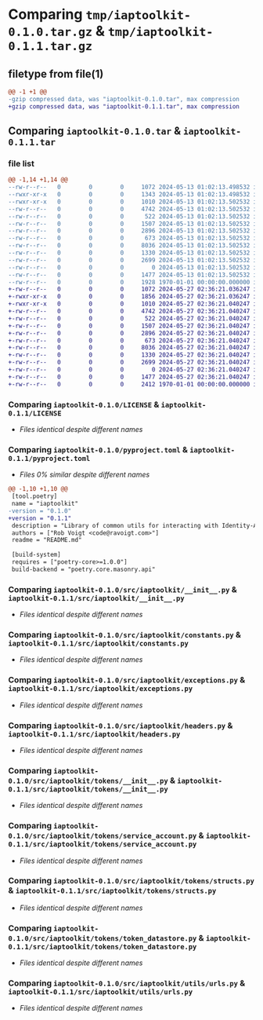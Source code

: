 # Comparing `tmp/iaptoolkit-0.1.0.tar.gz` & `tmp/iaptoolkit-0.1.1.tar.gz`

## filetype from file(1)

```diff
@@ -1 +1 @@
-gzip compressed data, was "iaptoolkit-0.1.0.tar", max compression
+gzip compressed data, was "iaptoolkit-0.1.1.tar", max compression
```

## Comparing `iaptoolkit-0.1.0.tar` & `iaptoolkit-0.1.1.tar`

### file list

```diff
@@ -1,14 +1,14 @@
--rw-r--r--   0        0        0     1072 2024-05-13 01:02:13.498532 iaptoolkit-0.1.0/LICENSE
--rwxr-xr-x   0        0        0     1343 2024-05-13 01:02:13.498532 iaptoolkit-0.1.0/README.md
--rwxr-xr-x   0        0        0     1010 2024-05-13 01:02:13.502532 iaptoolkit-0.1.0/pyproject.toml
--rw-r--r--   0        0        0     4742 2024-05-13 01:02:13.502532 iaptoolkit-0.1.0/src/iaptoolkit/__init__.py
--rw-r--r--   0        0        0      522 2024-05-13 01:02:13.502532 iaptoolkit-0.1.0/src/iaptoolkit/constants.py
--rw-r--r--   0        0        0     1507 2024-05-13 01:02:13.502532 iaptoolkit-0.1.0/src/iaptoolkit/exceptions.py
--rw-r--r--   0        0        0     2896 2024-05-13 01:02:13.502532 iaptoolkit-0.1.0/src/iaptoolkit/headers.py
--rw-r--r--   0        0        0      673 2024-05-13 01:02:13.502532 iaptoolkit-0.1.0/src/iaptoolkit/tokens/__init__.py
--rw-r--r--   0        0        0     8036 2024-05-13 01:02:13.502532 iaptoolkit-0.1.0/src/iaptoolkit/tokens/service_account.py
--rw-r--r--   0        0        0     1330 2024-05-13 01:02:13.502532 iaptoolkit-0.1.0/src/iaptoolkit/tokens/structs.py
--rw-r--r--   0        0        0     2699 2024-05-13 01:02:13.502532 iaptoolkit-0.1.0/src/iaptoolkit/tokens/token_datastore.py
--rw-r--r--   0        0        0        0 2024-05-13 01:02:13.502532 iaptoolkit-0.1.0/src/iaptoolkit/utils/__init__.py
--rw-r--r--   0        0        0     1477 2024-05-13 01:02:13.502532 iaptoolkit-0.1.0/src/iaptoolkit/utils/urls.py
--rw-r--r--   0        0        0     1928 1970-01-01 00:00:00.000000 iaptoolkit-0.1.0/PKG-INFO
+-rw-r--r--   0        0        0     1072 2024-05-27 02:36:21.036247 iaptoolkit-0.1.1/LICENSE
+-rwxr-xr-x   0        0        0     1856 2024-05-27 02:36:21.036247 iaptoolkit-0.1.1/README.md
+-rwxr-xr-x   0        0        0     1010 2024-05-27 02:36:21.040247 iaptoolkit-0.1.1/pyproject.toml
+-rw-r--r--   0        0        0     4742 2024-05-27 02:36:21.040247 iaptoolkit-0.1.1/src/iaptoolkit/__init__.py
+-rw-r--r--   0        0        0      522 2024-05-27 02:36:21.040247 iaptoolkit-0.1.1/src/iaptoolkit/constants.py
+-rw-r--r--   0        0        0     1507 2024-05-27 02:36:21.040247 iaptoolkit-0.1.1/src/iaptoolkit/exceptions.py
+-rw-r--r--   0        0        0     2896 2024-05-27 02:36:21.040247 iaptoolkit-0.1.1/src/iaptoolkit/headers.py
+-rw-r--r--   0        0        0      673 2024-05-27 02:36:21.040247 iaptoolkit-0.1.1/src/iaptoolkit/tokens/__init__.py
+-rw-r--r--   0        0        0     8036 2024-05-27 02:36:21.040247 iaptoolkit-0.1.1/src/iaptoolkit/tokens/service_account.py
+-rw-r--r--   0        0        0     1330 2024-05-27 02:36:21.040247 iaptoolkit-0.1.1/src/iaptoolkit/tokens/structs.py
+-rw-r--r--   0        0        0     2699 2024-05-27 02:36:21.040247 iaptoolkit-0.1.1/src/iaptoolkit/tokens/token_datastore.py
+-rw-r--r--   0        0        0        0 2024-05-27 02:36:21.040247 iaptoolkit-0.1.1/src/iaptoolkit/utils/__init__.py
+-rw-r--r--   0        0        0     1477 2024-05-27 02:36:21.040247 iaptoolkit-0.1.1/src/iaptoolkit/utils/urls.py
+-rw-r--r--   0        0        0     2412 1970-01-01 00:00:00.000000 iaptoolkit-0.1.1/PKG-INFO
```

### Comparing `iaptoolkit-0.1.0/LICENSE` & `iaptoolkit-0.1.1/LICENSE`

 * *Files identical despite different names*

### Comparing `iaptoolkit-0.1.0/pyproject.toml` & `iaptoolkit-0.1.1/pyproject.toml`

 * *Files 0% similar despite different names*

```diff
@@ -1,10 +1,10 @@
 [tool.poetry]
 name = "iaptoolkit"
-version = "0.1.0"
+version = "0.1.1"
 description = "Library of common utils for interacting with Identity-Aware Proxies"
 authors = ["Rob Voigt <code@ravoigt.com>"]
 readme = "README.md"
 
 [build-system]
 requires = ["poetry-core>=1.0.0"]
 build-backend = "poetry.core.masonry.api"
```

### Comparing `iaptoolkit-0.1.0/src/iaptoolkit/__init__.py` & `iaptoolkit-0.1.1/src/iaptoolkit/__init__.py`

 * *Files identical despite different names*

### Comparing `iaptoolkit-0.1.0/src/iaptoolkit/constants.py` & `iaptoolkit-0.1.1/src/iaptoolkit/constants.py`

 * *Files identical despite different names*

### Comparing `iaptoolkit-0.1.0/src/iaptoolkit/exceptions.py` & `iaptoolkit-0.1.1/src/iaptoolkit/exceptions.py`

 * *Files identical despite different names*

### Comparing `iaptoolkit-0.1.0/src/iaptoolkit/headers.py` & `iaptoolkit-0.1.1/src/iaptoolkit/headers.py`

 * *Files identical despite different names*

### Comparing `iaptoolkit-0.1.0/src/iaptoolkit/tokens/__init__.py` & `iaptoolkit-0.1.1/src/iaptoolkit/tokens/__init__.py`

 * *Files identical despite different names*

### Comparing `iaptoolkit-0.1.0/src/iaptoolkit/tokens/service_account.py` & `iaptoolkit-0.1.1/src/iaptoolkit/tokens/service_account.py`

 * *Files identical despite different names*

### Comparing `iaptoolkit-0.1.0/src/iaptoolkit/tokens/structs.py` & `iaptoolkit-0.1.1/src/iaptoolkit/tokens/structs.py`

 * *Files identical despite different names*

### Comparing `iaptoolkit-0.1.0/src/iaptoolkit/tokens/token_datastore.py` & `iaptoolkit-0.1.1/src/iaptoolkit/tokens/token_datastore.py`

 * *Files identical despite different names*

### Comparing `iaptoolkit-0.1.0/src/iaptoolkit/utils/urls.py` & `iaptoolkit-0.1.1/src/iaptoolkit/utils/urls.py`

 * *Files identical despite different names*

